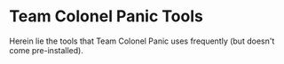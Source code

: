 Team Colonel Panic Tools
========================

Herein lie the tools that Team Colonel Panic uses frequently (but doesn't come pre-installed).